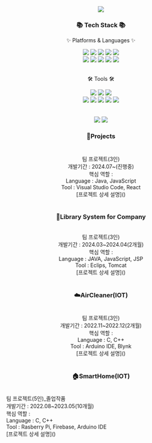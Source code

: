 <div align=center>
	<img src = "https://capsule-render.vercel.app/api?type=venom&height=200&text=%20Yeseul%20Github!&fontSize=70&color=0:8871e5,100:b678c4&stroke=b678c4">
</div>

<div align=center>
	<h3>📚 Tech Stack 📚</h3>
	<p>✨ Platforms & Languages ✨</p>
</div>
<div align="center">
	<img src="https://img.shields.io/badge/Java-007396?style=flat&logo=Conda-Forge&logoColor=white" />
	<img src="https://img.shields.io/badge/HTML5-E34F26?style=flat&logo=HTML5&logoColor=white" />
	<img src="https://img.shields.io/badge/CSS3-1572B6?style=flat&logo=CSS3&logoColor=white" />
	<img src="https://img.shields.io/badge/JavaScript-F7DF1E?style=flat&logo=JavaScript&logoColor=white" />
	<img src="https://img.shields.io/badge/jQuery-0769AD?style=flat&logo=jQuery&logoColor=white" />
	<br>
	<img src="https://img.shields.io/badge/c++-00599C?style=flat&logo=c%2B%2B&logoColor=white">
	<img src="https://img.shields.io/badge/c-A8B9CC?style=flat&logo=c&logoColor=white">
	<img src="https://img.shields.io/badge/python-3776AB?style=flat&logo=python&logoColor=white">
	<img src="https://img.shields.io/badge/Oracle%20SQL-F80000?style=flat&logo=Oracle&logoColor=white" />
	<img src="https://img.shields.io/badge/react-61DAFB?style=flat&logo=react&logoColor=black">
</div>
<br>
<div align=center>
	<p>🛠 Tools 🛠</p>
</div>
<div align=center>
	<img src="https://img.shields.io/badge/Eclipse%20IDE-2C2255?style=flat&logo=EclipseIDE&logoColor=white" />
	<img src="https://img.shields.io/badge/Visual%20Studio%20Code-007ACC?style=flat&logo=VisualStudioCode&logoColor=white" />
	<img src="https://img.shields.io/badge/Visual%20Studio-66459B?style=flat&logo=VisualStudio&logoColor=white" />
	<br>
	<img src="https://img.shields.io/badge/Tomcat-F8DC75?style=flat&logo=ApacheTomcat&logoColor=white" />
	<img src="https://img.shields.io/badge/GitHub-181717?style=flat&logo=GitHub&logoColor=white" />
	<img src="https://img.shields.io/badge/Arduino-00878F?style=flat&logo=Arduino&logoColor=white" />
	<img src="https://img.shields.io/badge/Raspberry%20Pi-A22846?style=flat&logo=raspberrypi&logoColor=white" />
	<img src="https://img.shields.io/badge/Firebase-DD2C00?style=flat&logo=firebase&logoColor=white" />
 	
	
</div>
<br>
<div align=center>
	<br>
<img src="https://github-readme-stats.vercel.app/api/top-langs/?username=Yeseul0411&layout=compact">
<img src="https://github-readme-stats.vercel.app/api?username=Yeseul0411&show_icons=true">

<br>
<div align=center>
	<h3>📝Projects</h3>
</div>
<div align=center>
	<h3></h3>
<br>
팀 프로젝트(3인)
<br>
개발기간 : 2024.07~(진행중)
<br>
핵심 역할 :
<br>
Language : Java, JavaScript
<br>
Tool : Visual Studio Code, React
<br>
[프로젝트 상세 설명]()
</div>

<br />

<div align=center>
	<h3>📖Library System for Company</h3>
<br>
팀 프로젝트(3인)
<br>
개발기간 : 2024.03~2024.04(2개월)
<br>
핵심 역할 :
<br>
Language : JAVA, JavaScript, JSP
<br>
Tool : Eclips, Tomcat
<br>
[프로젝트 상세 설명]()
</div>

<br />

<div align=center>
	<h3>☁️AirCleaner(IOT)</h3>
</div>
<br>
팀 프로젝트(3인)
<br>
개발기간 : 2022.11~2022.12(2개월)
<br>
핵심 역할 :
<br>
Language : C, C++
<br>
Tool : Arduino IDE, Blynk
<br>
[프로젝트 상세 설명]()
</div>

<br />

<div align=center>
	<h3>🏠SmartHome(IOT)</h3>
</div>
<br>
팀 프로젝트(5인)_졸업작품
<br>
개발기간 : 2022.08~2023.05(10개월)
<br>
핵심 역할 :
<br>
Language : C, C++
<br>
Tool : Rasberry Pi, Firebase, Arduino IDE
<br>
[프로젝트 상세 설명]()
</div>

<br />
<div>
	
</div>




